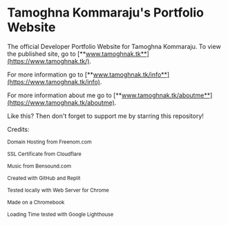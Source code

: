 # Tamoghna Kommaraju's Portfolio Website
The official Developer Portfolio Website for Tamoghna Kommaraju. To view the published site, go to [**www.tamoghnak.tk**](https://www.tamoghnak.tk/).

For more information go to [**www.tamoghnak.tk/info**](https://www.tamoghnak.tk/info).

For more information about me go to [**www.tamoghnak.tk/aboutme**](https://www.tamoghnak.tk/aboutme).

<p>Like this? Then don't forget to support me by starring this repository!</p>

Credits:
<p><sup>Domain Hosting from Freenom.com</sup></p>
<p><sup>SSL Certificate from Cloudflare</sup></p>
<p><sup>Music from Bensound.com</sup></p>
<p><sup>Created with GitHub and Replit</sup></p>
<p><sup>Tested locally with Web Server for Chrome</sup></p>
<p><sup>Made on a Chromebook</sup></p>
<p><sup>Loading Time tested with Google Lighthouse</sup></p>


